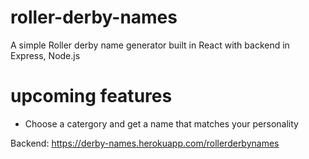 # roller-derby-names
A simple Roller derby name generator built in React with backend in Express, Node.js 

# upcoming features
 - Choose a catergory and get a name that matches your personality
 

Backend: https://derby-names.herokuapp.com/rollerderbynames
